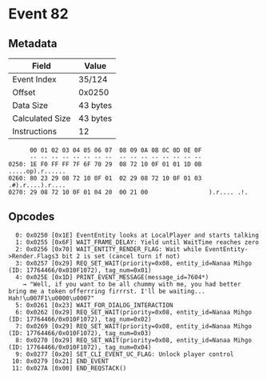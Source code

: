 # Event 82

## Metadata

| Field           | Value    |
|-----------------|----------|
| Event Index     | 35/124   |
| Offset          | 0x0250   |
| Data Size       | 43 bytes |
| Calculated Size | 43 bytes |
| Instructions    | 12       |

```
      00 01 02 03 04 05 06 07  08 09 0A 0B 0C 0D 0E 0F
      -- -- -- -- -- -- -- --  -- -- -- -- -- -- -- --
0250: 1E F0 FF FF 7F 6F 70 29  08 72 10 0F 01 01 1D 0B  .....op).r......
0260: 80 23 29 08 72 10 0F 01  02 29 08 72 10 0F 01 03  .#).r....).r....
0270: 29 08 72 10 0F 01 04 20  00 21 00                 ).r.... .!.     
```

## Opcodes

```
  0: 0x0250 [0x1E] EventEntity looks at LocalPlayer and starts talking
  1: 0x0255 [0x6F] WAIT_FRAME_DELAY: Yield until WaitTime reaches zero
  2: 0x0256 [0x70] WAIT_ENTITY_RENDER_FLAG: Wait while EventEntity->Render.Flags3 bit 2 is set (cancel turn if not)
  3: 0x0257 [0x29] REQ_SET_WAIT(priority=0x08, entity_id=Nanaa Mihgo (ID: 17764466/0x010F1072), tag_num=0x01)
  4: 0x025E [0x1D] PRINT_EVENT_MESSAGE(message_id=7604*)
    → "Well, if you want to be all chummy with me, you had better bring me a token offerrring firrrst. I'll be waiting... Hah!\u007F1\u0000\u0007"
  5: 0x0261 [0x23] WAIT_FOR_DIALOG_INTERACTION
  6: 0x0262 [0x29] REQ_SET_WAIT(priority=0x08, entity_id=Nanaa Mihgo (ID: 17764466/0x010F1072), tag_num=0x02)
  7: 0x0269 [0x29] REQ_SET_WAIT(priority=0x08, entity_id=Nanaa Mihgo (ID: 17764466/0x010F1072), tag_num=0x03)
  8: 0x0270 [0x29] REQ_SET_WAIT(priority=0x08, entity_id=Nanaa Mihgo (ID: 17764466/0x010F1072), tag_num=0x04)
  9: 0x0277 [0x20] SET_CLI_EVENT_UC_FLAG: Unlock player control
 10: 0x0279 [0x21] END_EVENT
 11: 0x027A [0x00] END_REQSTACK()
```
